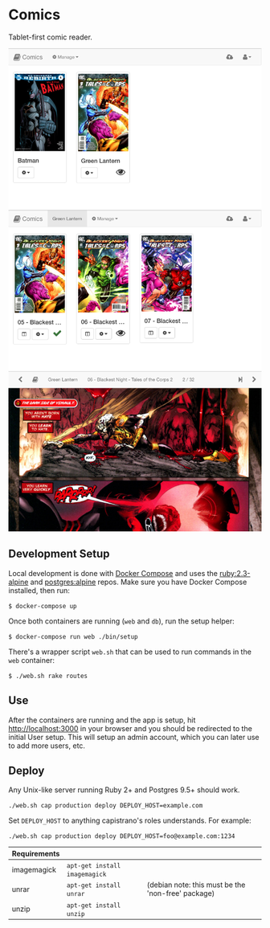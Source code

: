 # Comics

Tablet-first comic reader.

![Groups](public/screenshots/001.png)
![Group](public/screenshots/002.png)
![Page](public/screenshots/003.png)

## Development Setup

Local development is done with [Docker Compose](https://docs.docker.com/compose/) and uses the [ruby:2.3-alpine](https://hub.docker.com/r/library/ruby/tags/2.3-alpine/) and [postgres:alpine](https://hub.docker.com/r/library/postgres/tags/alpine/) repos.
Make sure you have Docker Compose installed, then run:

```
$ docker-compose up
```

Once both containers are running (`web` and `db`), run the setup helper:

```
$ docker-compose run web ./bin/setup
```

There's a wrapper script `web.sh` that can be used to run commands in the `web` container:

```
$ ./web.sh rake routes
```

## Use

After the containers are running and the app is setup, hit [http://localhost:3000](http://localhost:3000) in your browser and you should be redirected to the initial User setup.
This will setup an admin account, which you can later use to add more users, etc.

## Deploy

Any Unix-like server running Ruby 2+ and Postgres 9.5+ should work.

```
./web.sh cap production deploy DEPLOY_HOST=example.com
```

Set `DEPLOY_HOST` to anything capistrano's roles understands.  For example:

```
./web.sh cap production deploy DEPLOY_HOST=foo@example.com:1234
```

| Requirements | | |
| ------------ |-|-|
| imagemagick | `apt-get install imagemagick` | |
| unrar | `apt-get install unrar` | (debian note: this must be the 'non-free' package) |
| unzip | `apt-get install unzip` | |
